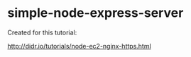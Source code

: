 # simple-node-express-server

Created for this tutorial:

http://didr.io/tutorials/node-ec2-nginx-https.html
